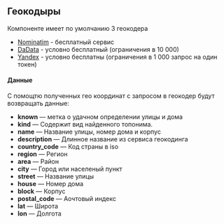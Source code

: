 ## Геокодыры

Компоненте имеет по умолчанию 3 геокодера

* [Nominatim](https://nominatim.org) - бесплатный сервис
* [DaData](https://dadata.ru/api/suggest/address/) - условно бесплатный (ограничения в 10 000)
* [Yandex](https://yandex.ru/dev/maps/geocoder/) - условно бесплатны (ограничения в 1 000 запрос на один токен)


#### Данные

С помощтю полученных гео координат с запросом в геокодер будут возвращать данные:

* **known** — метка о удачном определении улицы и дома
* **kind** — Содержит вид найденного топонима.
* **name** — Название улицы, номер дома и корпус
* **description** — Длинное название из сервиса геокодинга
* **country_code** — Код страны в iso
* **region** — Регион
* **area** — Район
* **city** — Город или населеный пункт
* **street** — Название улицы
* **house** — Номер дома
* **block** — Корпус
* **postal_code** — Аочтовый индекс
* **lat** — Широта
* **lon** — Долгота
